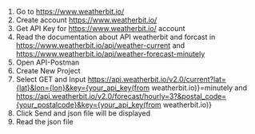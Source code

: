 1. Go to https://www.weatherbit.io/
2. Create account https://www.weatherbit.io/
3. Get API Key for https://www.weatherbit.io/ account
4. Read the documentation about API weatherbit and forcast in https://www.weatherbit.io/api/weather-current and https://www.weatherbit.io/api/weather-forecast-minutely
5. Open API-Postman
6. Create New Project
7. Select GET and Input https://api.weatherbit.io/v2.0/current?lat={lat}&lon={lon}&key={your_api_key(from weatherbit.io)}=minutely
and https://api.weatherbit.io/v2.0/forecast/hourly=3?&postal_code={your_postalcode}&key={your_api_key(from weatherbit.io)}
8. Click Send and json file will be displayed
9. Read the json file
